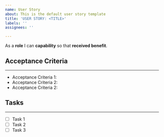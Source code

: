 ```yaml
---
name: User Story
about: This is the default user story template
title: 'USER STORY: <TITLE>'
labels: ''
assignees: ''

---
```


As a **role** I can **capability** so that **received benefit**.


## Acceptance Criteria
---

- Acceptance Criteria 1:
- Acceptance Criteria 2:
- Acceptance Criteria 2:

## Tasks
---

- [ ] Task 1
- [ ] Task 2
- [ ] Task 3

